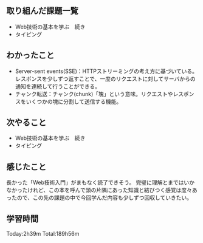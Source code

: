 ## 取り組んだ課題一覧
 - Web技術の基本を学ぶ　続き
 - タイピング
## わかったこと
 -  Server-sent events(SSE)：HTTPストリーミングの考え方に基づいている。  
レスポンスを少しずつ返すことで、一度のリクエストに対してサーバからの通知を連続して行うことができる。
 - チャンク転送：チャンク(chunk)「塊」という意味。リクエストやレスポンスをいくつかの塊に分割して送信する機能。

## 次やること
 - Web技術の基本を学ぶ　続き
 - タイピング
## 感じたこと
長かった「Web技術入門」がまもなく読了できそう。
完璧に理解とまではいかなかったけれど、この本を呼んで頭の片隅にあった知識と結びつく感覚は度々あったので、この先の課題の中で今回学んだ内容も少しずつ回収していきたい。
## 学習時間
Today:2h39m  Total:189h56m